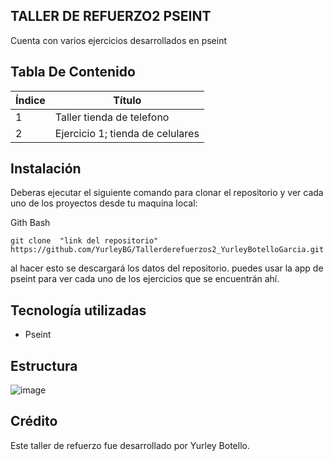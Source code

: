 ## TALLER DE REFUERZO2 PSEINT

Cuenta  con varios ejercicios desarrollados en pseint

## Tabla De Contenido

| Índice | Título |
|--|------|
| 1 | Taller tienda de telefono| 
| 2 | Ejercicio 1; tienda de celulares|


## Instalación

Deberas ejecutar el siguiente comando para clonar el repositorio y ver cada uno de los proyectos  desde tu maquina local:
 
Gith Bash

~~~ 
git clone  "link del repositorio" https://github.com/YurleyBG/Tallerderefuerzos2_YurleyBotelloGarcia.git
~~~
al hacer esto se descargará  los datos del repositorio. puedes usar  la app de pseint para ver cada uno de los ejercicios que se encuentrán ahí.

 ## Tecnología utilizadas

+ Pseint

## Estructura 
![image](https://github.com/user-attachments/assets/1cc46a75-c567-4ed0-8984-7374035c1d40)


## Crédito 
Este taller de refuerzo fue desarrollado por Yurley Botello.
